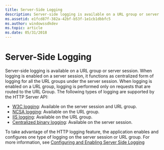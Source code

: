 ```yaml
---
title: Server-Side Logging
description: Server-side logging is available on a URL group or server session.
ms.assetid: e1fcd87f-382a-42bf-b53f-1e1cb1dbbfc5
ms.author: windowssdkdev
ms.topic: article
ms.date: 05/31/2018
---
```


# Server-Side Logging

Server-side logging is available on a URL group or server session. When logging is enabled on a server session, it functions as centralized form of logging for all the URL groups under the server session. When logging is enabled on a URL group, logging is performed only on requests that are routed to the URL Group. The following types of logging are supported by the HTTP Server API:

-   [W3C logging](w3c-logging.md): Available on the server session and URL group.
-   [NCSA logging](ncsa-logging.md): Available on the URL group.
-   [IIS logging](iis-logging.md): Available on the URL group.
-   [Centralized binary logging](centralized-binary-logging.md): Available on the server session.

To take advantage of the HTTP logging feature, the application enables and configures one type of logging on the server session or URL group. For more information, see [Configuring and Enabling Server Side Logging](configuring-and-enabling-server-side-logging.md)

 

 




